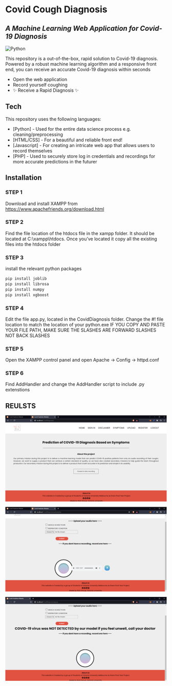 # Covid Cough Diagnosis
## _A Machine Learning Web Application for Covid-19 Diagnosis_

![Python](https://upload.wikimedia.org/wikipedia/commons/f/f8/Python_logo_and_wordmark.svg)

This repository is a out-of-the-box, rapid solution to Covid-19 diagnosis.
Powered by a robust machine learning algorithm and a responsive front end, you can receive an accurate Covid-19 diagnosis within seconds

- Open the web application
- Record yourself coughing
- ✨ Receive a Rapid Diagnosis ✨

## Tech

This repository uses the following languages:

- [Python] - Used for the entire data science process e.g. cleaning/preprocessing
- [HTML/CSS] - For a beautiful and reliable front end!
- [Javascript] - For creating an intricate web app that allows users to record themselves
- [PHP] - Used to securely store log in credentials and recordings for more accurate predictions in the futurer


## Installation 
### STEP 1

Download and install XAMPP from https://www.apachefriends.org/download.html

### STEP 2 

Find the file location of the htdocs file in the xampp folder. It should be located at C:\xampp\htdocs. Once you’ve located it copy all the existing files into the htdocs folder

### STEP 3 

install the relevant python packages
```sh
pip install joblib
pip install librosa
pip install numpy
pip install xgboost
```

### STEP 4

Edit the file app.py, located in the CovidDiagnosis folder. Change the #! file location to match the location of your python.exe 
IF YOU COPY AND PASTE YOUR FILE PATH, MAKE SURE THE SLASHES ARE FORWARD SLASHES NOT BACK SLASHES

### STEP 5
Open the XAMPP control panel and open Apache -> Config -> httpd.conf

### STEP 6
Find AddHandler and change the AddHandler script to include .py extenstions

## REULSTS
![CovidDiagnosis1](CovidDiagnosis1.png)

![CovidDiagnosis2](CovidDiagnosis2.png)

![CovidDiagnosis3](CovidDiagnosis3.png)
